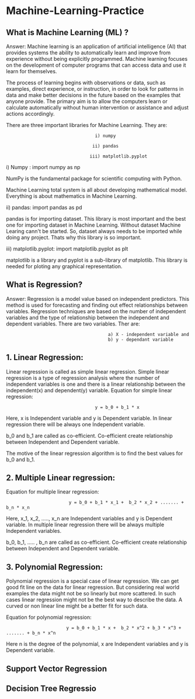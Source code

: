 # Machine-Learning-Practice

## What is Machine Learning (ML) ?

Answer: Machine learning is an application of artificial intelligence (AI) that provides systems the ability to automatically learn and improve from experience without being explicitly programmed. Machine learning focuses on the development of computer programs that can access data and use it learn for themselves.

The process of learning begins with observations or data, such as examples, direct experience, or instruction, in order to look for patterns in data and make better decisions in the future based on the examples that anyone provide. The primary aim is to allow the computers learn or calculate automatically without human intervention or assistance and adjust actions accordingly.

There are three important libraries for Machine Learning. They are:
                                      
                                      i) numpy
                                      
                                     ii) pandas
                                     
                                    iii) matplotlib.pyplot
                                    
i) Numpy : import numpy as np

NumPy is the fundamental package for scientific computing with Python. 

Machine Learning total system is all about developing mathematical model. Everything is about mathematics in Machine Learning. 

ii) pandas: import pandas as pd

pandas is for importing dataset. This library is most important and the best one for importing dataset in Machine Learning. Without dataset Machine Learing cann't be started. So, dataset always needs to be imported while doing any project. Thats why this library is so important.

iii) matplotlib.pyplot: import matplotlib.pyplot as plt

matplotlib is a library and pyplot is a sub-library of matplotlib. This library is needed for ploting any graphical representation.

## What is Regression?

Answer: Regression is a model value based on independent predictors. This method is used for forecasting and finding out effect relationships between variables. Regression techniques are based on the number of independent variables and the type of relationship between the independent and dependent variables. There are two variables. Ther are:

                                           a) X - independent variable and
                                           b) y - dependant variable

## 1. Linear Regression: 

Linear regression is called as simple linear regression. Simple linear regression is a type of regression analysis where the number of independent variables is one and there is a linear relationship between the independent(x) and dependent(y) variable. Equation for simple linear regression:

                                      y = b_0 + b_1 * x
                                      
Here, x is Independent variable and y is Dependent variable. In linear regression there will be always one Independent variable.

b_0 and b_1 are called as co-efficient. Co-efficient create relationship between Independent and Dependent variable.

The motive of the linear regression algorithm is to find the best values for b_0 and b_1. 

## 2. Multiple Linear regression: 

Equation for multiple linear regression:

                            y = b_0 + b_1 * x_1 +  b_2 * x_2 + ....... + b_n * x_n
                            
Here, x_1, x_2, ....., x_n are Independent variables and y is Dependent variable. In multiple linear regression there will be always multiple Independent variables.        

b_0, b_1, ..... , b_n are called as co-efficient. Co-efficient create relationship between Independent and Dependent variable.

## 3. Polynomial Regression:

Polynomial regression is a special case of linear regression. We can get good fit line on the data for linear regression. But considering real world examples the data might not be so linearly but more scattered. In such cases linear regression might not be the best way to describe the data. A curved or non linear line might be a better fit for such data.

Equation for polynomial regression:

                           y = b_0 + b_1 * x +  b_2 * x^2 + b_3 * x^3 + ....... + b_n * x^n

Here n is the degree of the polynomial, x are Independent variables and y is Dependent variable.


## Support Vector Regression 

## Decision Tree Regressio

